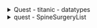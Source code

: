<details>
<summary>Quest - titanic - datatypes</summary>


|Variable|Definition|Key|분석가 의견|
|--|--|--|--|
|PassengerId|승객에 대한 분류 id||수치형, 유니크한 값으로 개개인에 대한 접근을 통한 데이터베이스에서 사용가능|
|Pclass|승객의 탑승 클래스 단위|1 = 1등실, 2 = 2등실, 3 = 3등실|순서형, 탑승자들간의 사회적지위, 부의정도를 간접적으로 유추할 수 있는 데이터로 활용할 수 있음|
|Name|승객의 이름||명목성, 유니크하지 않고 생성되어있어 데이터로써 활용하지 못함|
|Sex|승객의 성별|male = 남성, female=여성||명목형, 성별은 당시 사회의 풍조와 나이를 통한 사회적 가치규범을 판단할 수 있는 데이터로 활용 가능|
|Age|승객의 나이||수치형, 승객의 성별의 의견과 동일|
|SibSp|같이 탑승한 형제 또는 배우자 수|0~8명까지 범위 존재|수치형, 가족의 수를 알 수 있는 지표로써 성별,나이, 부모 자녀수를 통해 사건 당시 가족과 규범속 사회 풍조를 알아볼 수 있는 데이터로 활용가능|
|Parch|같이 탑승한 부모 또는 자녀 수|0~9명까지 범위 존재|수치형, 형제 배우자의 설명과 동일|
|Ticket|승객의 고유한 티켓번호||명목형, 번호의 발급처가 확실하지 않고 탑승장소라는 항목이 있어 활용불가능|
|Fare|탑승 지불 요금||수치형, 승객의 탑승클래스와 함께 사회적 지위, 부의정도를 유추할 수 있는 데이터로 활용할 수 있음|
|Cabin|승객의 선실번호|nan = 불명 또는 단체실, A** = A섹터 선실, B**= B섹터 선실, C**=C섹터 선실, D**=D섹터 선실, E**=E섹터 선실, F**= F섹터 선실|순서형, 탑승 클래스에 따른 섹터구별을 통해 지위간 생존률과 연결하여 활요할 수 있음|
|Embarked|탑승 장소|S=Southhampton, C=Cherbourg, Q=Queenstown|명목형, 타이타닉의 탑승 목적과 클래스, 요금을 결합하여 사고발생 등의 혼란에서의 사회규범척도를 알아볼 수 있는 데이터로 활용 가능|

</details>

<details>
<summary>quest - SpineSurgeryList
</summary>

|Variable|Definition|정상범위|Key|자료형|분석가 의견|
|--|--|--|--|--|--|
|0|index||순위형|단순 인덱스번호로 활용불가|
|환자ID|환자를 식별하는 고유한ID|||명목형|환자에 대한 사후관리를 위한 데이터베이스용 자료로 활용가능|
|Large Lymphocyte|혈액 내 큰 림프구 수치를 나타내는 지표|1,500-4,500 / μL||수치형|각 환자의 개인적 수치이나 큰 림프구와 허리수술의 집단적 상관관계를 확인할 때에는 범위형으로 사용할 수 있음|
|Location of herniation|탈출한 디스크의 위치로 매개변수|없음|1= 1번디스크, 2= 2번디스크, 3 = 3번디스크, 4= 4번디스크, 5= 5번디스크|수치형|중앙값과 평균값이 상이하고 유의미한 분산이 존재하므로 현대사회 생활양식에서 허리의 어느 부분이 더 데미지를 받는가를 알 수 있는 지표|
|ODI|척추 통증 장애 지수로, 일상 생활에서 발생하는 제한 정도를 평가하는 지표|0-100|nan ~ 68|수치형|통증의 척도를 숫자로 표현한 지표로 어느정도의 통증일 때 수술을 받게 되었는가를 여러 요인과 통합하여 알아볼 수 있는 지표|
|가족력| 질병이나 유전적 소인이 부모나 가족 선조에 보이는 경우|없음(또는 해당 질환)|0 = 없음, 1=있음|명목형|가족력의 유무를 나눠 허리수술의 유전성에 대한 지표로서 사용 가능|
|간질성폐질환|폐 건강 상태를 나타내는 지표|없음 또는 치료 후 정상|0 = 건강, 1=아픔|명목형|폐건강상태의 유무를 나눠 허리수술과 폐건강에 대한 상관 지표로서 사용 가능|
|고혈압여부|고혈압 유무를 나타내는 지표|정상: 90/60-120/80 mmHg|0 = 건강, 1=아픔|명목형|혈압강상태의 유무를 나눠 허리수술과 혈압에 대한 상관 지표로서 사용 가능|
|과거수술횟수|과거 수술을 받은 횟수를 나타내는 지표|0 이상|0= 0회, 1= 1회, 2=2회 3=3회|수치형|수술횟수를 수치로 나타내여 다른 자료들과 결합하여 수술의 재발성에 대한 지표로 활용 가능|
|당뇨여부|당뇨병 유무를 나타내는 지표|정상: 공복혈당 < 100 mg/dL|0=없음,1=있음|명목형|당뇨의 유무를 나눠 허리수술과 당뇨에 대한 연관 지표로서 사용 가능|
|말초동맥질환여부|말초 동맥 질환 유무를 나타내는 지표|없음 또는 치료 후 정상|0=없음,1=있음|명목형|동맥질환의 유무를 나눠 허리수술과 동맥질환에 대한 연관 지표로서 사용 가능|
|빈혈여부|빈혈 유무를 나타내는 지표|여성: 헤모글로빈 < 12 g/dL|0=없음,1=있음|명목형|빈혈의 유무를 나눠 허리수술과 동빈혈에 대한 연관 지표로서 사용 가능|
|성별|남성 또는 여성 성별을 나타내는 지표|없음|1=남성,2=여성|명목형|유전학의 성별과 허리의 상관관계와 사회적 성별과 허리의 상관관계를 알아볼 수 있는 지표로 활용 가능|
|스테로이드치료|스테로이드 치료 여부를 나타내는 지표|없음 또는 치료 후 정상|0=없음,1=있음|명목형|수술 전 스테로이드 치료를 통한 보존적치료의 유무와 통증 장애지수 등과 결합하여 수술 시기 책정등의 지표로서 활용 가능|
|신부전여부|신장 건강 상태를 나타내는 지표|없음 또는 치료 후 정상|0=없음,1=있음|명목형|신부전의 유무를 나눠 허리수술과 신부전에 대한 연관 지표로서 사용 가능|
|신장|체내 물질의 정상적인 배설을 도와주는 신장 기능을 나타내는 지표|여성: 70-140 mL/min/1.73 m²||수치형|신장기능과 허리수술간의 상관관계 지표로서 활용 가능|
|심혈관질환|심혈관 건강 상태를 나타내는 지표|없음 또는 치료 후 정상|0=없음,1=있음|명목형|심혈관질환의 유무를 나눠 허리수술과 심혈관질환에 대한 연관 지표로서 사용 가능|
|암발병여부|암 발생 여부를 나타내는 지표|없음 또는 발병 후 치료|0=없음,1=있음|명목형|암발병의 유무를 나눠 허리수술후 다른 질환성 자료와 함께 암발병 확률에 대한 연관 지표로서 사용 가능|
|연령|나이를 나타내는 지표|0 이상||수치형|연령과 허리수술간 상관관계를 볼 수 있는 지표로 확인가능|
|우울증여부|우울증 유무를 나타내는 지표|없음 또는 치료 후 정상|0=낮음,1=중간,2=높음|순위형|우울증 정도에 따른 행동양상과 허리수술의 상관관계 또는 허리통증과 우울증 정도에 대한 상관관계를 알아볼 수 있는 지표로 활용가능|
|입원기간|입원한 기간을 나타내는 지표|0 이상||수치형|통증정도와 연령 등의 다른 자료들과 함께 특정 집단에 대한 평균입원기간을 알아볼 수 있는 지표로 활용가능|
|입원일자|입원일을 나타내는 지표|없음||수치형|입원기간과 동일|
|종양진행여부|종양의 진행 상태를 나타내는 지표|없음 또는 치료 후 정상|0=없음,1=있음|명목형|종양에 대한 허리수술 또는 허리수술 후 종양발생에 대한 연관 지표로써 활용 가능|
|직업|환자의 직업을 나타내는 지표|없음 또는 해당 직업||명목형|직업과 허리통증 및 수술에 대한 상관관계를 알아볼 수 있는 지표로 활용 가능|
|체중|체중을 나타내는 지표|정상: 18.5-24.9 kg/m²||수치형|체중과 허리통증 및 수술에 대한 상관관계를 알아볼 수 있는 지표로 활용 가능|
|퇴원일자|퇴원일을 나타내는 지표|없음||수치형|입원기간과 동일|
|헤모글로빈수치|혈중 헤모글로빈 농도를 나타내는 지표|여성: 12-16 g/dL||수치형|빈혈과 허리통증 및 수술에 대한 상관관계를 알아볼 수 있는 지표로 활용 가능|
|혈전합병증여부|혈전 합병증 유무를 나타내는 지표|없음 또는 치료 후 정상|0=없음,1=있음|명목형|혈전합병에 대한 허리수술에 대한 연관 지표로써 활용 가능|
|환자통증정도|환자의 통증 정도를 평가하는 지표|0-10(10이 가장 심각)|0~10|순위형|환자의 통정정도 레벨과 스테로이드 지표, 기타 지표들과 함께 비수술적 치료와 수술에 대한 지표를 나타낼 수 있는 자료로 활용가능|
|흡연여부|흡연 여부를 나타내는 지표|없음 또는 해당 여부|0=없음,1=있음|명목형|흡연과 허리수술에 대한 연관 지표로써 활용 가능|
|통증기간(월)|통증이 시작된 지난 기간을 나타내는 지표|0 이상||수치형|통증발병 후 수술시간, 실패여부, 허리에 대한 기타 자료들과 함께 방치 또는 치료기간에 대한 지표로 활용가능|
|수술기법|수술 시 사용된 기술을 나타내는 지표|없음 또는 해당 기술|TELD,IELD|명목형|수술 기법에 대한 성공률이나 기타 후속조치 또는 증상에 대한 기법적용에 대한 지표로 활용가능|
|수술시간|수술 소요 시간을 나타내는 지표|0 이상||수치형|수술 기법과 환자의 상태와 함께 입원척도에 대한 지표로 활용가능|
|수술실패여부|수술 실패 여부를 나타내는 지표|없음 또는 해당 여부|0=없음,1=있음|명목형|환자의 상태와 기법으로 수술 시행에 대한 지표로 활용가능|
|수술일자|수술을 받은 날짜를 나타내는 지표|없음||수치형|기본적 수치형이나 계절에 대한 명목형으로 묶어 날씨와 시기에 대한 수술의 이상정도 판별의 지표로 활용가능성 있음|
|재발여부|척추 통증이 재발되었는지 여부를 나타내는 지표|없음 또는 해당 여부|0=없음,1=있음|명목형|환자의 기본정보와 묶어 수술 기법의 개선에 대한 지표로 활용가능|
|혈액형|환자의 혈액형을 나타내는 지표|없음 또는 해당 혈액형|'RH+A', 'RH+B', 'RH+O', 'RH+AB'|명목형|현재로써는 혈액형과 허리수술의 상관관계라는 깊은단계의 논문적 자료로써만 활용가능|
|전방디스크높이(mm)|전방 디스크의 높이를 나타내는 지표|0 이상||수치형|허리 수술의 보조적 기구제작 등에 대한 일반화된 생산을 위한 지표로 활용가능|
|후방디스크높이(mm)|후방 디스크의 높이를 나타내는 지표|0 이상||수치형|허리 수술의 보조적 기구제작 등에 대한 일반화된 생산을 위한 지표로 활용가능|
|지방축적도|지방 축적 정도를 나타내는 지표|정상: 20-25%||수치형|허리 수술 성공과 재발과 묶어 난이도 및 수술 진행에 대한 지표로 활용가능|
|Instability|척추 안정성을 나타내는 지표|없음 또는 해당 여부|0=안정,1=불안정|명목형|안정도에 따른 수술 기법, 성공 여부판단에 대한 지표로 활용 가능|
|MF + ES|혼합 신경병증 및 대량 열 치료(미세파 관리 및 전기 자극)로 수행된 치료법|없음 또는 해당 여부||수치형|비수술적 방법의 고려와 수술 후 비수술적 치료 병행에 대한 지표로 활용 가능|
|Modic change|검은색과 밝은색의 조합으로 척추의 변형을 표시하는 방법으로, 척추 통증과 관련이 있을 수 있다.|없음 또는 해당 여부|0,1,2,3|순위형|척추 변형도에 따른 척추 통증관련 지표로 활용가능|
|PI|척추 곡률을 나타내는 지표|30-40도||수치형|곡률에 따른 보조기구 제작 일반화 또는 수술기법 선택에 대한 지표로 활용 가능|
|PT|척추 곡률을 나타내는 지표|13-17도||수치형|곡률에 따른 보조기구 제작 일반화 또는 수술기법 선택에 대한 지표로 활용 가능|
|Seg Angle(raw)|척추 각도를 나타내는 지표|없음||수치형|각도에 따른 보조기구 제작 일반화 또는 수술기법 선택에 대한 지표로 활용 가능|
|Vaccum disc|Vaccum disk는 디스크의 최종 단계로, 이 상태에서 쉽게 부러져 다른 퇴행성 디스크 질환을 유발한다.|없음 또는 해당 여부|0=없음,1=있음|명목형|수술기법 또는 사후관리에 대한 지표로서 활용 가능|
|골밀도|골의 밀도를 나타내는 지표|약 1 g/cm³ 이상||수치형|골밀도에 따른 수술방법 선택에 대한 지표로 활용가능|
|디스크단면적|디스크 단면적을 나타내는 지표|50-200 px²||수치형|단면적에 따른 보조기구 제작 일반화 또는 수술기법 선택에 대한 지표로 활용 가능|
|디스크위치|디스크의 위치를 나타내는 지표|없음 또는 해당 위치|1 ~ 45|수치형|위치에 따른 보조기구 제작 일반화 또는 수술기법 선택에 대한 지표로 활용 가능|
|척추이동척도|척추 이동 범위를 나타내는 지표|10-15 °|'Down', 'Up', 'Middle', 'Extremely down', 'Extremely up'|순위형|이동 정도에 따른 수술방법 선택에 대한 지표로 활용가능|
|척추전방위증|척추의 사진에서 전방위증을 발견한 경우의 수준을 나타내는 지표| 없음 또는 해당 위치|0=없음,1=있음|명목형|척추전방위증 유무에 대한 수술기법 또는 사후관리에 대한 지표로서 활용 가능|




</details>

